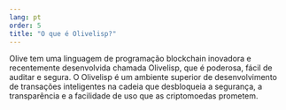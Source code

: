 ```yaml
---
lang: pt
order: 5
title: "O que é Olivelisp?"
---
```

Olive tem uma linguagem de programação blockchain inovadora e recentemente desenvolvida chamada Olivelisp, que é poderosa, fácil de auditar e segura. O Olivelisp é um ambiente superior de desenvolvimento de transações inteligentes na cadeia que desbloqueia a segurança, a transparência e a facilidade de uso que as criptomoedas prometem.
